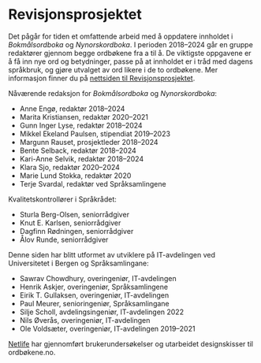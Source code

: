 # Revisjonsprosjektet
Det pågår for tiden et omfattende arbeid med å oppdatere innholdet i _Bokmålsordboka_ og _Nynorskordboka_. I perioden 2018–2024 går en gruppe redaktører gjennom begge ordbøkene fra a til å. De viktigste oppgavene er å få inn nye ord og betydninger, passe på at innholdet er i tråd med dagens språkbruk, og gjøre utvalget av ord likere i de to ordbøkene. Mer informasjon finner du på [nettsiden til Revisjonsprosjektet](https://www.uib.no/lle/revisjonsprosjektet).

Nåværende redaksjon for _Bokmålsordboka_ og _Nynorskordboka_:

*   Anne Engø, redaktør 2018–2024
*   Marita Kristiansen, redaktør 2020–2021
*   Gunn Inger Lyse, redaktør 2018–2024
*   Mikkel Ekeland Paulsen, stipendiat 2019–2023
*   Margunn Rauset, prosjektleder 2018–2024
*   Bente Selback, redaktør 2018–2024
*   Kari-Anne Selvik, redaktør 2018–2024
*   Klara Sjo, redaktør 2020–2024
*   Marie Lund Stokka, redaktør 2020
*   Terje Svardal, redaktør ved Språksamlingene

Kvalitetskontrollører i Språkrådet:

*   Sturla Berg-Olsen, seniorrådgiver
*   Knut E. Karlsen, seniorrådgiver
*   Dagfinn Rødningen, seniorrådgiver
*   Ålov Runde, seniorrådgiver

Denne siden har blitt utformet av utviklere på IT-avdelingen ved Universitetet i Bergen og Språksamlingane:

*   Sawrav Chowdhury, overingeniør, IT-avdelingen
*   Henrik Askjer, overingeniør, Språksamlingene
*   Eirik T. Gullaksen, overingeniør, IT-avdelingen
*   Paul Meurer, senioringeniør, Språksamlingane
*   Silje Scholl, avdelingsingeniør, IT-avdelingen 2022
*   Nils Øverås, overingeniør, IT-avdelingen
*   Ole Voldsæter, overingeniør, IT-avdelingen 2019–2021

[Netlife](https://www.netlife.com/) har gjennomført brukerundersøkelser og utarbeidet designskisser til ordbøkene.no.